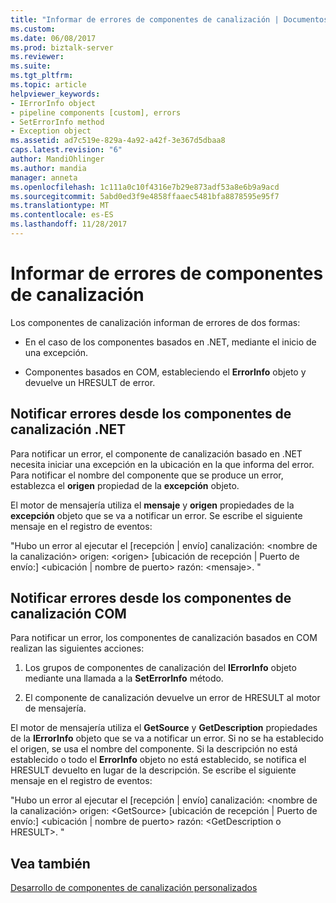 ```yaml
---
title: "Informar de errores de componentes de canalización | Documentos de Microsoft"
ms.custom: 
ms.date: 06/08/2017
ms.prod: biztalk-server
ms.reviewer: 
ms.suite: 
ms.tgt_pltfrm: 
ms.topic: article
helpviewer_keywords:
- IErrorInfo object
- pipeline components [custom], errors
- SetErrorInfo method
- Exception object
ms.assetid: ad7c519e-829a-4a92-a42f-3e367d5dbaa8
caps.latest.revision: "6"
author: MandiOhlinger
ms.author: mandia
manager: anneta
ms.openlocfilehash: 1c111a0c10f4316e7b29e873adf53a8e6b9a9acd
ms.sourcegitcommit: 5abd0ed3f9e4858ffaaec5481bfa8878595e95f7
ms.translationtype: MT
ms.contentlocale: es-ES
ms.lasthandoff: 11/28/2017
---
```

# <a name="reporting-errors-from-pipeline-components"></a>Informar de errores de componentes de canalización
Los componentes de canalización informan de errores de dos formas:  
  
-   En el caso de los componentes basados en .NET, mediante el inicio de una excepción.  
  
-   Componentes basados en COM, estableciendo el **ErrorInfo** objeto y devuelve un HRESULT de error.  
  
## <a name="reporting-errors-from-net-pipeline-components"></a>Notificar errores desde los componentes de canalización .NET  
 Para notificar un error, el componente de canalización basado en .NET necesita iniciar una excepción en la ubicación en la que informa del error. Para notificar el nombre del componente que se produce un error, establezca el **origen** propiedad de la **excepción** objeto.  
  
 El motor de mensajería utiliza el **mensaje** y **origen** propiedades de la **excepción** objeto que se va a notificar un error. Se escribe el siguiente mensaje en el registro de eventos:  
  
 "Hubo un error al ejecutar el [recepción &#124; envío] canalización: \<nombre de la canalización\> origen: \<origen\> [ubicación de recepción &#124; Puerto de envío:] \<ubicación &#124; nombre de puerto\> razón: \<mensaje\>. "  
  
## <a name="reporting-errors-from-com-pipeline-components"></a>Notificar errores desde los componentes de canalización COM  
 Para notificar un error, los componentes de canalización basados en COM realizan las siguientes acciones:  
  
1.  Los grupos de componentes de canalización del **IErrorInfo** objeto mediante una llamada a la **SetErrorInfo** método.  
  
2.  El componente de canalización devuelve un error de HRESULT al motor de mensajería.  
  
 El motor de mensajería utiliza el **GetSource** y **GetDescription** propiedades de la **IErrorInfo** objeto que se va a notificar un error. Si no se ha establecido el origen, se usa el nombre del componente. Si la descripción no está establecido o todo el **ErrorInfo** objeto no está establecido, se notifica el HRESULT devuelto en lugar de la descripción. Se escribe el siguiente mensaje en el registro de eventos:  
  
 "Hubo un error al ejecutar el [recepción &#124; envío] canalización: \<nombre de la canalización\> origen: \<GetSource\> [ubicación de recepción &#124; Puerto de envío:] \<ubicación &#124; nombre de puerto\> razón: \<GetDescription o HRESULT\>. "  
  
## <a name="see-also"></a>Vea también  
 [Desarrollo de componentes de canalización personalizados](../core/developing-custom-pipeline-components.md)